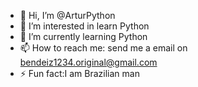 - 👋 Hi, I’m @ArturPython
- 👀 I’m interested in learn Python
- 🌱 I’m currently learning Python
- 📫 How to reach me: send me a email on bendeiz1234.original@gmail.com
- ⚡ Fun fact:I am Brazilian man

<!---
ArturPython/ArturPython is a ✨ special ✨ repository because its `README.md` (this file) appears on your GitHub profile.
You can click the Preview link to take a look at your changes.
--->
